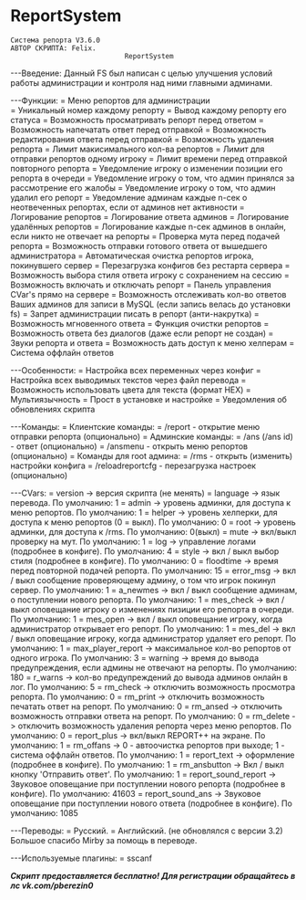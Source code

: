 # ReportSystem
	Система репорта V3.6.0
	АВТОР СКРИПТА: Felix.
								ReportSystem
---Введение:
Данный FS был написан с целью улучшения условий работы администрации и контроля над ними главными админами.

---Функции:
= Меню репортов для администрации</br>
= Уникальный номер каждому репорту
= Вывод каждому репорту его статуса
= Возможность просматривать репорт перед ответом
= Возможность напечатать ответ перед отправкой
= Возможность редактирования ответа перед отправкой
= Возможность удаления репорта
= Лимит макисимального кол-ва репортов
= Лимит для отправки репортов одному игроку
= Лимит времени перед отправкой повторного репорта
= Уведомление игроку о изменении позиции его репорта в очереди
= Уведомление игроку о том, что админ принялся за рассмотрение его жалобы
= Уведомление игроку о том, что админ удалил его репорт
= Уведомление админам каждые n-сек о неотвеченных репортах, если от админов нет активности
= Логирование репортов
= Логирование ответа админов
= Логирование удалённых репортов
= Логирование каждые n-сек админов в онлайн, если никто не отвечает на репорты
= Проверка мута перед подачей репорта
= Возможность отправки готового ответа от вышедшего администратора
= Автоматическая очистка репортов игрока, покинувшего сервер
= Перезагрузка конфигов без рестарта сервера
= Возможность выбора стиля ответа игроку с сохранением на сессию
= Возможность включать и отключать репорт
= Панель управления CVar's прямо на сервере
= Возможность отслеживать кол-во ответов Ваших админов для записи в MySQL (если запись велась до установки fs)
= Запрет администрации писать в репорт (анти-накрутка)
= Возможность мгновенного ответа
= Функция очистки репортов
= Возможность ответа без диалогов (даже если репорт не создан)
= Звуки репорта и ответа
= Возможность дать доступ к меню хелперам
= Система оффлайн ответов

---Особенности:
= Настройка всех переменных через конфиг
= Настройка всех выводимых текстов через файл перевода
= Возможность использовать цвета для текста (формат HEX)
= Мультиязычность
= Прост в установке и настройке
= Уведомления об обновлениях скрипта

---Команды:
= Клиентские команды:
= /report - открытие меню отправки репорта (опционально)
= Админские команды:
= /ans (/ans id) - ответ (опционально)
= /ansmenu - открыть меню репортов (опционально)
= Команды для root админа:
= /rms - открыть (изменить) настройки конфига
= /reloadreportcfg - перезагрузка настроек (опционально)

---CVars:
= version -> версия скрипта (не менять)
= language -> язык перевода. По умолчанию: 1
= admin -> уровень админки, для доступа к меню репортов. По умолчанию: 1
= helper -> уровень хелперки, для доступа к меню репортов (0 = выкл). По умолчанию: 0
= root -> уровень админки, для доступа к /rms. По умолчанию: 0(выкл)
= mute -> вкл/выкл проверку на мут. По умолчанию: 1
= log -> управление логами (подробнее в конфиге). По умолчанию: 4
= style -> вкл / выкл выбор стиля (подробнее в конфиге). По умолчанию: 0
= floodtime -> время перед повторной подачей репорта. По умолчанию: 15
= error_msg -> вкл / выкл сообщение проверяющему админу, о том что игрок покинул сервер. По умолчанию: 1
= a_newmes -> вкл / выкл сообщение админам, о поступлении нового репорта. По умолчанию: 1
= mes_check -> вкл / выкл оповещание игроку о изменениях пизиции его репорта в очереди. По умолчанию: 1
= mes_open -> вкл / выкл оповещание игроку, когда администратор открывает его репорт. По умолчанию: 1
= mes_del -> вкл / выкл оповещание игроку, когда администратор удаляет его репорт. По умолчанию: 1
= max_player_report -> максимальное кол-во репортов от одного игрока. По умолчанию: 3
= warning -> время до вывода предупреждения, если админы не отвечают на репорты. По умолчанию: 180
= r_warns -> кол-во предупреждений до вывода админов онлайн в лог. По умолчанию: 5
= rm_check -> отключить возможность просмотра репорта. По умолчанию: 0
= rm_print -> отключить возможность печатать ответ на репорт. По умолчанию: 0
= rm_ansed -> отключить возможность отправки ответа на репорт. По умолчанию: 0
= rm_delete -> отключить возможность удаления репорта через меню репортов. По умолчанию: 0
= report_plus -> вкл/выкл REPORT++ на экране. По умолчанию: 1
= rm_offans -> 0 - автоочистка репортов при выходе; 1 - система оффлайн ответов. По умолчанию: 1
= report_text -> оформление (подробнее в конфиге). По умолчанию: 1
= rm_ansbutton -> Вкл / выкл кнопку 'Отправить ответ'. По умолчанию: 1
= report_sound_report -> Звуковое оповещание при поступлении нового репорта (подробнее в конфиге). По умолчанию: 41603
= report_sound_ans -> Звуковое оповещание при поступлении нового ответа (подробнее в конфиге). По умолчанию: 1085

---Переводы:
= Русский.
= Английский. (не обновлялся с версии 3.2)
Большое спасибо Mirby за помощь в переводе.

---Используемые плагины:
= sscanf

***Скрипт предоставляется бесплатно! Для регистрации обращайтесь в лс vk.com/pberezin0***
